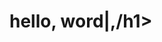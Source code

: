 <!doctype html>
<html lang='pt-br'>
  <head>
     <meta charset='utf-8'>
     <meta name='viewport' content='width=device-width, inital-scale=1'>
     <title>bootstrap demo</title>
  </head>
   <body>
     <h1>hello, word|,/h1>
   </body>
</html>
